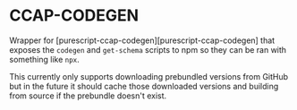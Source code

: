 # CCAP-CODEGEN

Wrapper for [purescript-ccap-codegen][purescript-ccap-codegen] that exposes the
`codegen` and `get-schema` scripts to npm so they can be ran with something like
`npx`.

This currently only supports downloading prebundled versions from GitHub but in
the future it should cache those downloaded versions and building from source if
the prebundle doesn't exist.

[codegen]: https://github.com/ccap/purescript-ccap-codegen
